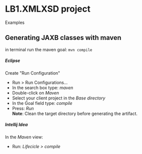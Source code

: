 # LB1.XMLXSD project

Examples



## Generating JAXB classes with maven

in terminal run the maven goal: `mvn compile`

##### Eclipse

Create "Run Configuration"
- Run > Run Configurations...
- In the search box type: *maven*
- Double-click on *Maven*
- Select your client project in the *Base directory*
- In the Goal field type: *compile*
- Press: *Run*  
**Note**: Clean the target directory before generating the artifact.

##### Intellij Idea

In the *Maven* view:
- Run: *Lifecicle > compile*
